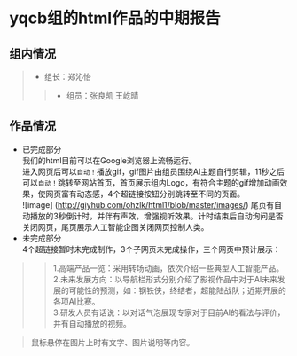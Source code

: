 yqcb组的html作品的中期报告
========
组内情况
------
>* 组长：郑沁怡
>>* 组员：张良凯    王屹晴

作品情况
---------
* 已完成部分<br>
    我们的html目前可以在Google浏览器上流畅运行。<br>
    进入网页后可以`自动！`播放gif，gif图片由组员围绕AI主题自行剪辑，11秒之后可以`自动！`跳转至网站首页，首页展示组内Logo，有符合主题的gif增加动画效果，使网页富有动态感，4个超链接按钮分别跳转至不同的页面。<br>
![image]
(http://giyhub.com/ohzlk/html1/blob/master/images/)
    尾页有自动播放的3秒倒计时，并伴有声效，增强视听效果。计时结束后自动询问是否关闭网页，尾页展示人工智能企图关闭网页控制人类。<br>
* 未完成部分<br>
    4个超链接暂时未完成制作，3个子网页未完成操作，三个网页中预计展示：<br>
>>1.高端产品一览：采用转场动画，依次介绍一些典型人工智能产品。<br>
>>2.未来发展方向：以导航栏形式分别介绍了影视作品中对于AI未来发展的可能性的预测，如：钢铁侠，终结者，超能陆战队；近期开展的各项AI比赛。<br>
>>3.研发人员有话说：以对话气泡展现专家对于目前AI的看法与评价，并有自动播放的视频。<br>

>鼠标悬停在图片上时有文字、图片说明等内容。
